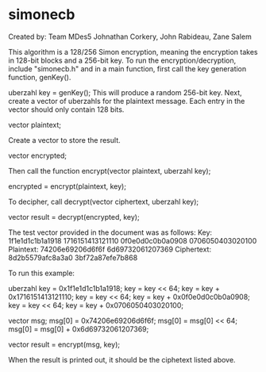 simonecb
========
Created by: Team MDes5
Johnathan Corkery, John Rabideau, Zane Salem

This algorithm is a 128/256 Simon encryption, meaning the encryption takes in
128-bit blocks and a 256-bit key. To run the encryption/decryption, include "simonecb.h" and in a main
function, first call the key generation function, genKey().

uberzahl key = genKey();
This will produce a random 256-bit key.
Next, create a vector of uberzahls for the plaintext message. Each entry in the
vector should only contain 128 bits.

vector<uberzahl> plaintext;

Create a vector to store the result.

vector<uberzahl> encrypted;

Then call the function encrypt(vector<uberzahl> plaintext, uberzahl key);

encrypted = encrypt(plaintext, key);

To decipher, call decrypt(vector<uberzahl> ciphertext, uberzahl key);

vector<uberzahl> result = decrypt(encrypted, key);

The test vector provided in the document was as follows:
Key: 1f1e1d1c1b1a1918 1716151413121110 0f0e0d0c0b0a0908 0706050403020100
Plaintext: 74206e69206d6f6f 6d69732061207369
Ciphertext: 8d2b5579afc8a3a0 3bf72a87efe7b868

To run this example:

uberzahl key = 0x1f1e1d1c1b1a1918;
key = key << 64;
key = key + 0x1716151413121110;
key = key << 64;
key = key + 0x0f0e0d0c0b0a0908;
key = key << 64;
key = key + 0x0706050403020100;

vector<uberzahl> msg;
msg[0] = 0x74206e69206d6f6f;
msg[0] = msg[0] << 64;
msg[0] = msg[0] + 0x6d69732061207369;

vector<uberzahl> result = encrypt(msg, key);

When the result is printed out, it should be the ciphetext listed above.
